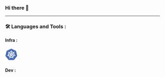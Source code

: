 ### Hi there 👋
---

### :hammer_and_wrench: Languages and Tools :
#### Infra :
<dev>
  <img src="https://github.com/devicons/devicon/blob/master/icons/kubernetes/kubernetes-plain.svg" title="K8s" **alt="k8s" width="40" height="40"/>

</dev>

#### Dev :

<!--
**hanapedia/hanapedia** is a ✨ _special_ ✨ repository because its `README.md` (this file) appears on your GitHub profile.

Here are some ideas to get you started:

- 🔭 I’m currently working on ...
- 🌱 I’m currently learning ...
- 👯 I’m looking to collaborate on ...
- 🤔 I’m looking for help with ...
- 💬 Ask me about ...
- 📫 How to reach me: ...
- 😄 Pronouns: ...
- ⚡ Fun fact: ...
-->
